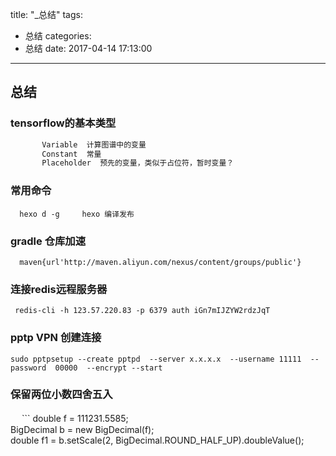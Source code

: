 title: "\_总结"
tags:
  - 总结
categories:
  - 总结
date: 2017-04-14 17:13:00
---


## 总结

### tensorflow的基本类型

``` bash
       Variable  计算图谱中的变量
       Constant  常量
       Placeholder  预先的变量，类似于占位符，暂时变量？
```
### 常用命令
 ```
   hexo d -g     hexo 编译发布
 ```
### gradle 仓库加速
  ```
    maven{url'http://maven.aliyun.com/nexus/content/groups/public'}  
  ```
### 连接redis远程服务器
  ```
   redis-cli -h 123.57.220.83 -p 6379 auth iGn7mIJZYW2rdzJqT
  ```
### pptp VPN 创建连接
  ```
sudo pptpsetup --create pptpd  --server x.x.x.x  --username 11111  --password  00000  --encrypt --start   
  
  ```
### 保留两位小数四舍五入
　  ```
double   f   =   111231.5585;  
BigDecimal   b   =   new   BigDecimal(f);  
double   f1   =   b.setScale(2,   BigDecimal.ROUND_HALF_UP).doubleValue();  
```